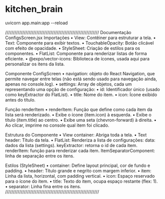# kitchen_brain

uvicorn app.main:app --reload

////////////////////////////////////////////////////////////
Documentação ConfigsScreen.jsx
Importações
•  View: Contêiner para estruturar a tela.
•  Text: Componente para exibir textos.
•  TouchableOpacity: Botão clicável com efeito de opacidade.
•  StyleSheet: Criação de estilos para os componentes.
•  FlatList: Componente para renderizar listas de forma eficiente.
•  @expo/vector-icons: Biblioteca de ícones, usada aqui para personalizar os itens da lista. 

Componente ConfigScreen
• navigation: objeto do React Navigation, que permite navegar entre telas (não está sendo usado para navegação ainda, apenas no console.log).
• settings: Array de objetos, cada um representando uma opção de configuração:
• id: Identificador único (usado como keyExtractor do FlatList).
• title: Nome do item.
• icon: Ícone exibido antes do título.

Função renderItem
•  renderItem: Função que define como cada item da lista será renderizado.
• Exibe o ícone (item.icon) à esquerda.
• Exibe o título (item.title) ao centro.
• Exibe uma seta (chevron-forward) à direita.
• Ao clicar, imprime no console qual item foi clicado.

Estrutura do Componente
•  View container: Abriga toda a tela.
•  Text header: Título da tela.
•  FlatList: Renderiza a lista de configurações:
data: dados da lista (settings).
keyExtractor: retorna o id de cada item.
renderItem: função para renderizar cada item.
ItemSeparatorComponent: linha de separação entre os itens.

Estilos (StyleSheet)
•  container: Define layout principal, cor de fundo e padding.
•  header: Título grande e negrito com margem inferior.
•  item: Linha da lista, horizontal, com padding vertical.
•  icon: Espaço reservado para o ícone do item.
•  title: Texto do item, ocupa espaço restante (flex: 1).
•  separator: Linha fina entre os itens.
////////////////////////////////////////////////////////////


